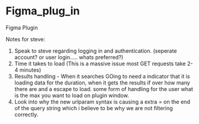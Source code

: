 # Figma_plug_in
Figma Plugin


Notes for steve:

1. Speak to steve regarding logging in and authentication. (seperate account? or user login..... whats preferred?)
2. Time it takes to load (This is a massive issue most GET requests take 2-4 minutes)
3. Results handling - When it searches GOing to need a indicator that it is loading data for the duration, when it gets the results if over how many there are and a escape to load. some form of handling for the user what is the max you want to load on plugin window.
4. Look into why the new urlparam syntax is causing a extra = on the end of the query string which i believe to be why we are not filtering correctly.


